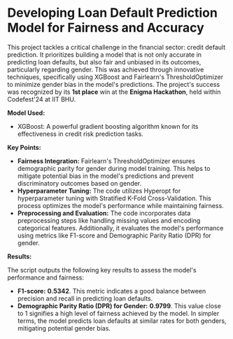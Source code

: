 # Developing Loan Default Prediction Model for Fairness and Accuracy
This project tackles a critical challenge in the financial sector: credit default prediction. It prioritizes building a model that is not only accurate in predicting loan defaults, but also fair and unbiased in its outcomes, particularly regarding gender. This was achieved through innovative techniques, specifically using XGBoost and Fairlearn's ThresholdOptimizer to minimize gender bias in the model's predictions. The project's success was recognized by its **1st place** win at the **Enigma Hackathon**, held within Codefest'24 at IIT BHU.

**Model Used:**

* XGBoost: A powerful gradient boosting algorithm known for its effectiveness in credit risk prediction tasks.

**Key Points:**

* **Fairness Integration:** Fairlearn's ThresholdOptimizer ensures demographic parity for gender during model training. This helps to mitigate potential bias in the model's predictions and prevent discriminatory outcomes based on gender.
* **Hyperparameter Tuning:** The code utilizes Hyperopt for hyperparameter tuning with Stratified K-Fold Cross-Validation. This process optimizes the model's performance while maintaining fairness.
* **Preprocessing and Evaluation:** The code incorporates data preprocessing steps like handling missing values and encoding categorical features. Additionally, it evaluates the model's performance using metrics like F1-score and Demographic Parity Ratio (DPR) for gender.


**Results:**

The script outputs the following key results to assess the model's performance and fairness:

* **F1-score:**  **0.5342**. This metric indicates a good balance between precision and recall in predicting loan defaults.
* **Demographic Parity Ratio (DPR) for Gender:** **0.9799**. This value close to 1 signifies a high level of fairness achieved by the model. In simpler terms, the model predicts loan defaults at similar rates for both genders, mitigating potential gender bias.
